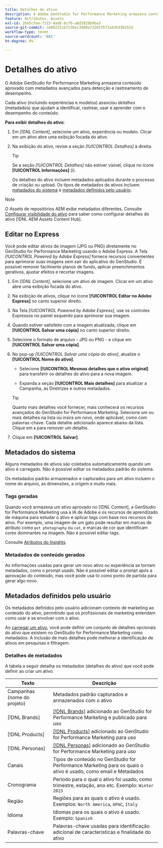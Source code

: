```yaml
---
title: Detalhes do ativo
description: O Adobe GenStudio for Performance Marketing armazena conteúdo aprovado com metadados avançados para pesquisa e rastreamento de desempenho.
feature: Attributes, Assets
exl-id: 2be5cfee-f315-4ad6-8cf0-a8d3929b9ba3
source-git-commit: ce08231cb723bec3d80a732837b72a435d3b552d
workflow-type: tm+mt
source-wordcount: '681'
ht-degree: 0%

---
```


# Detalhes do ativo

O Adobe GenStudio for Performance Marketing armazena conteúdo aprovado com metadados avançados para detecção e rastreamento de desempenho.

Cada ativo (incluindo experiências e modelos) associou _detalhes_ (metadados) que ajudam a identificar, rastrear, usar e aprender com o desempenho do conteúdo.

**Para exibir detalhes do ativo**:

1. Em _[!DNL Content]_, selecione um ativo, experiência ou modelo. Clicar em um ativo abre uma exibição focada do ativo.

1. Na exibição do ativo, revise a seção _[!UICONTROL Detalhes]_ à direita.

   >[!TIP]
   >
   >Se a seção _[!UICONTROL Detalhes]_ não estiver visível, clique no ícone **[!UICONTROL Informações]** (i).

   Os detalhes do ativo incluem metadados aplicados durante o processo de criação ou upload. Os tipos de metadados de ativos incluem [metadados do sistema](#system-metadata) e [metadados definidos pelo usuário](#user-defined-metadata).

>[!NOTE]
>
>O Assets de repositórios AEM exibe metadados diferentes. Consulte [Configurar visibilidade do ativo](connect-aem-repo.md#step-4-configure-asset-visibility) para saber como configurar detalhes do ativo [!DNL AEM Assets Content Hub].

## Editar no Express

Você pode editar ativos de imagem (JPG ou PNG) diretamente no GenStudio for Performance Marketing usando o Adobe Express. A Tela _[!UICONTROL Powered by Adobe Express]_ fornece recursos convenientes para aprimorar suas imagens sem sair do aplicativo do GenStudio. É possível remover facilmente planos de fundo, aplicar preenchimentos gerativos, ajustar efeitos e recortar imagens.

1. Em _[!DNL Content]_, selecione um ativo de imagem. Clicar em um ativo abre uma exibição focada do ativo.

1. Na exibição de ativos, clique no ícone **[!UICONTROL Editar no Adobe Express]** no canto superior direito.

1. Na Tela _[!UICONTROL Powered by Adobe Express]_, use os controles Expressos no painel esquerdo para aprimorar sua imagem.

1. Quando estiver satisfeito com a imagem atualizada, clique em **[!UICONTROL Salvar uma cópia]** no canto superior direito.

1. Selecione o formato de arquivo - JPG ou PNG - e clique em **[!UICONTROL Salvar uma cópia]**.

1. No pop-up _[!UICONTROL Salvar uma cópia do ativo]_, atualize o **[!UICONTROL Nome do ativo]**.

   - Selecione **[!UICONTROL Mesmos detalhes que o ativo original]** para transferir os detalhes do ativo para a nova imagem.

   - Expanda a seção **[!UICONTROL Mais detalhes]** para atualizar a Campanha, as Diretrizes e outros metadados.

   >[!TIP]
   >
   >Quanto mais detalhes você fornecer, mais conhecerá os recursos avançados do GenStudio for Performance Marketing. Selecione um ou mais detalhes na lista ou insira um novo, onde aplicável, como com palavras-chave. Cada detalhe adicionado aparece abaixo da lista. Clique em **`x`** para remover um detalhe.

1. Clique em **[!UICONTROL Salvar]**.

## Metadados do sistema

Alguns metadados de ativos são coletados automaticamente quando um ativo é carregado. Não é possível editar os metadados padrão do sistema.

Os metadados padrão armazenados e capturados para um ativo incluem o nome do arquivo, as dimensões, a origem e muito mais.

### Tags geradas

Quando você armazena um ativo aprovado no [!DNL Content], a GenStudio for Performance Marketing usa a IA de Adobe e os recursos de aprendizado de máquina para estudar o ativo e aplicar tags com base nos recursos do ativo. Por exemplo, uma imagem de um gato pode resultar em marcas de atributo como `pet photography` ou `cat`, e marcas de cor que identificam cores dominantes na imagem. Não é possível editar tags.

Consulte [Atributos do Insights](/help/user-guide/insights/attributes.md).

### Metadados de conteúdo gerados

As informações usadas para gerar um novo ativo ou experiência se tornam metadados, como o prompt usado. Não é possível editar o prompt após a aprovação do conteúdo, mas você pode usá-lo como ponto de partida para gerar algo novo.

## Metadados definidos pelo usuário

Os metadados definidos pelo usuário adicionam contexto de marketing ao conteúdo do ativo, permitindo que os profissionais de marketing entendam como usar e se envolver com o ativo.

Ao [carregar um ativo](/help/user-guide/content/manage-assets.md#add-assets), você pode definir um conjunto de detalhes opcionais do ativo que existem no GenStudio for Performance Marketing como metadados. A inclusão de mais detalhes pode melhorar a identificação de ativos em pesquisas e filtragem.

### Detalhes de metadados

A tabela a seguir detalha os metadados (detalhes do ativo) que você pode definir ao criar um ativo.

| Texto | Descrição |
| ------------- | ----------- |
| Campanhas (nome do projeto) | Metadados padrão capturados e armazenados com o ativo |
| [!DNL Brands] | [[!DNL Brands]](/help/user-guide/guidelines/brands.md) adicionado ao GenStudio for Performance Marketing e publicado para uso |
| [!DNL Products] | [[!DNL Products]](/help/user-guide/guidelines/products.md) adicionado ao GenStudio for Performance Marketing para uso |
| [!DNL Personas] | [[!DNL Personas]](/help/user-guide/guidelines/personas.md) adicionado ao GenStudio for Performance Marketing para uso |
| Canais | Tipos de conteúdo no GenStudio for Performance Marketing para os quais o ativo é usado, como email e Metadados |
| Cronograma | Período para o qual o ativo foi usado, como trimestre, estação, ano etc. Exemplo: `Winter 2023` |
| Região | Regiões para as quais o ativo é usado. Exemplos: `North America`, `APAC`, `Italy` |
| Idioma | Idiomas para os quais o ativo é usado. Exemplo: `Spanish` |
| Palavras-chave | Palavras-chave usadas para identificação adicional de características e finalidade do ativo |

<!-- ## History

Expand the _[!UICONTROL History]_ section to view a timeline of approvals and activity.

list other activity, show screenshot?
-->
